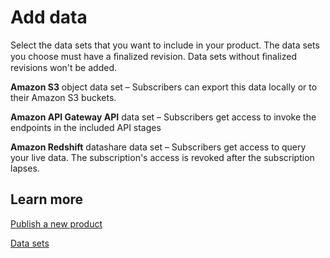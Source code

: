 # Add data<a name="hp-publish-add-data"></a>

Select the data sets that you want to include in your product\. The data sets you choose must have a ﬁnalized revision\. Data sets without ﬁnalized revisions won't be added\.

**Amazon S3** object data set – Subscribers can export this data locally or to their Amazon S3 buckets\. 

**Amazon API Gateway API** data set – Subscribers get access to invoke the endpoints in the included API stages

**Amazon Redshift** datashare data set – Subscribers get access to query your live data\. The subscription's access is revoked after the subscription lapses\. 

## Learn more<a name="hp-publish-add-data-learn"></a>

[ Publish a new product](https://docs.aws.amazon.com/data-exchange/latest/userguide/publishing-products.html?icmpid=docs_dataexchange_helppane#publish-products)

[ Data sets](https://docs.aws.amazon.com/data-exchange/latest/userguide/data-sets.html?icmpid=docs_dataexchange_helppane#data-sets-concept)